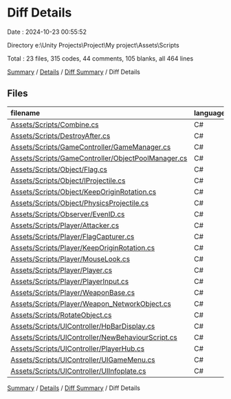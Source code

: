 # Diff Details

Date : 2024-10-23 00:55:52

Directory e:\\Unity Projects\\Project\\My project\\Assets\\Scripts

Total : 23 files,  315 codes, 44 comments, 105 blanks, all 464 lines

[Summary](results.md) / [Details](details.md) / [Diff Summary](diff.md) / Diff Details

## Files
| filename | language | code | comment | blank | total |
| :--- | :--- | ---: | ---: | ---: | ---: |
| [Assets/Scripts/Combine.cs](/Assets/Scripts/Combine.cs) | C# | -35 | -9 | -15 | -59 |
| [Assets/Scripts/DestroyAfter.cs](/Assets/Scripts/DestroyAfter.cs) | C# | 19 | 3 | 6 | 28 |
| [Assets/Scripts/GameController/GameManager.cs](/Assets/Scripts/GameController/GameManager.cs) | C# | 97 | 11 | 39 | 147 |
| [Assets/Scripts/GameController/ObjectPoolManager.cs](/Assets/Scripts/GameController/ObjectPoolManager.cs) | C# | -78 | -5 | -10 | -93 |
| [Assets/Scripts/Object/Flag.cs](/Assets/Scripts/Object/Flag.cs) | C# | 24 | 0 | 5 | 29 |
| [Assets/Scripts/Object/IProjectile.cs](/Assets/Scripts/Object/IProjectile.cs) | C# | 7 | 0 | 2 | 9 |
| [Assets/Scripts/Object/KeepOriginRotation.cs](/Assets/Scripts/Object/KeepOriginRotation.cs) | C# | 17 | 1 | 5 | 23 |
| [Assets/Scripts/Object/PhysicsProjectile.cs](/Assets/Scripts/Object/PhysicsProjectile.cs) | C# | 92 | 14 | 36 | 142 |
| [Assets/Scripts/Observer/EvenID.cs](/Assets/Scripts/Observer/EvenID.cs) | C# | 1 | 0 | 0 | 1 |
| [Assets/Scripts/Player/Attacker.cs](/Assets/Scripts/Player/Attacker.cs) | C# | -53 | -4 | -21 | -78 |
| [Assets/Scripts/Player/FlagCapturer.cs](/Assets/Scripts/Player/FlagCapturer.cs) | C# | 27 | 0 | 8 | 35 |
| [Assets/Scripts/Player/KeepOriginRotation.cs](/Assets/Scripts/Player/KeepOriginRotation.cs) | C# | -17 | -1 | -5 | -23 |
| [Assets/Scripts/Player/MouseLook.cs](/Assets/Scripts/Player/MouseLook.cs) | C# | -70 | -11 | -27 | -108 |
| [Assets/Scripts/Player/Player.cs](/Assets/Scripts/Player/Player.cs) | C# | 121 | 24 | 35 | 180 |
| [Assets/Scripts/Player/PlayerInput.cs](/Assets/Scripts/Player/PlayerInput.cs) | C# | 6 | 0 | 5 | 11 |
| [Assets/Scripts/Player/WeaponBase.cs](/Assets/Scripts/Player/WeaponBase.cs) | C# | 46 | 7 | 19 | 72 |
| [Assets/Scripts/Player/Weapon_NetworkObject.cs](/Assets/Scripts/Player/Weapon_NetworkObject.cs) | C# | 44 | 22 | 17 | 83 |
| [Assets/Scripts/RotateObject.cs](/Assets/Scripts/RotateObject.cs) | C# | 39 | 0 | 7 | 46 |
| [Assets/Scripts/UIController/HpBarDisplay.cs](/Assets/Scripts/UIController/HpBarDisplay.cs) | C# | -1 | 0 | 2 | 1 |
| [Assets/Scripts/UIController/NewBehaviourScript.cs](/Assets/Scripts/UIController/NewBehaviourScript.cs) | C# | -12 | -2 | -5 | -19 |
| [Assets/Scripts/UIController/PlayerHub.cs](/Assets/Scripts/UIController/PlayerHub.cs) | C# | 37 | -6 | 0 | 31 |
| [Assets/Scripts/UIController/UIGameMenu.cs](/Assets/Scripts/UIController/UIGameMenu.cs) | C# | 3 | 0 | 1 | 4 |
| [Assets/Scripts/UIController/UIInfoplate.cs](/Assets/Scripts/UIController/UIInfoplate.cs) | C# | 1 | 0 | 1 | 2 |

[Summary](results.md) / [Details](details.md) / [Diff Summary](diff.md) / Diff Details